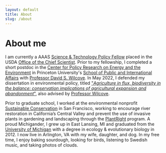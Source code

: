 ```yaml
---
layout: default
title: About
slug: /about
---
```


# About me

I am currently a AAAS [Science & Technology Policy Fellow](https://www.aaas.org/programs/science-technology-policy-fellowships) placed in the USDA [Office of the Chief Scientist](https://www.usda.gov/our-agency/staff-offices/office-chief-scientist-ocs).
Prior to my fellowship, I completed a short postdoc in the [Center for Policy Research on Energy and the Environment](https://cpree.princeton.edu/) in Princeton University's [School of Public and International Affairs](https://spia.princeton.edu) with [Professor David S. Wilcove](https://dwilcove.scholar.princeton.edu/meet-team).
In May 2022, I defended my dissertation in environmental policy, titled ["*Agriculture in flux, biodiversity in the balance: conservation implications of agricultural expansion and abandonment*"](https://dataspace.princeton.edu/handle/88435/dsp0141687m68v), also advised by [Professor Wilcove](https://dwilcove.scholar.princeton.edu/meet-team).

Prior to graduate school, I worked at the environmental nonprofit [Sustainable Conservation](https://suscon.org/) in San Francisco, working to encourage river restoration in California’s Central Valley and prevent the use of invasive plants in gardening and landscaping through the [PlantRight](https://plantright.org/) program.
A proud Michigander, I grew up in East Lansing, MI and graduated from the [University of Michigan](https://umich.edu/) with a degree in ecology & evolutionary biology in 2012.
I now live in Arlington, VA with my wife, daughter, and dog.
In my free time, I enjoy baking sourdough, looking for birds, listening to Swedish music, and taking photos of clouds.